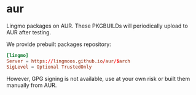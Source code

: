 # aur
Lingmo packages on AUR. These PKGBUILDs will periodically upload to AUR after testing.

We provide prebuilt packages repository:
```conf
[lingmo]
Server = https://lingmoos.github.io/aur/$arch
SigLevel = Optional TrustedOnly
```
However, GPG signing is not available, use at your own risk or built them manually from AUR.
